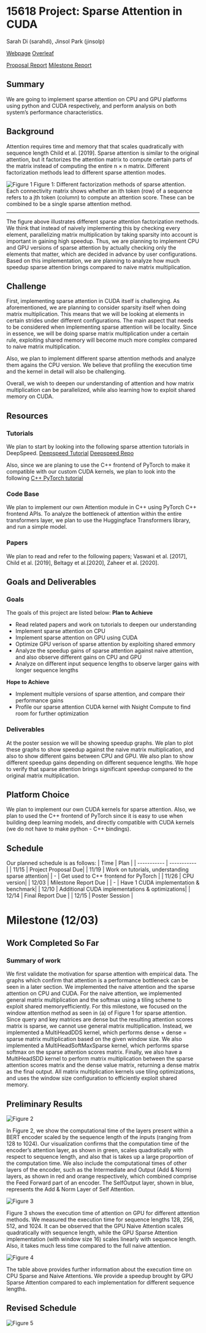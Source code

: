 # 15618 Project: Sparse Attention in CUDA
Sarah Di (sarahdi), Jinsol Park (jinsolp)

[Webpage](https://github.com/disarah/15618_Project)
[Overleaf](https://www.overleaf.com/project/654ad93dc7593c6b143abdee)

[Proposal Report](https://github.com/disarah/15618_Project/blob/main/ReportPDFs/15618_Proposal_Report.pdf)
[Milestone Report](https://github.com/disarah/15618_Project/blob/main/ReportPDFs/15618_Milestone_Report.pdf)

## Summary
We are going to implement sparse attention on CPU and GPU platforms using python and CUDA respectively, and perform analysis on both system’s performance characteristics.

## Background
Attention requires time and memory that that scales quadratically with sequence length Child et al. [2019]. Sparse attention is similar to the original attention, but it factorizes the attention matrix to compute certain parts of the matrix instead of computing the entire n × n matrix. Different factorization methods lead to different sparse attention modes.

![Figure 1](figures/building_block.png)
Figure 1: Different factorization methods of sparse attention. Each connectivity matrix shows whether an ith token (row) of a sequence refers to a jth token (column) to compute an attention score. These can be combined to be a single sparse attention method.

---
The figure above illustrates different sparse attention factorization methods. We think that instead of naively implementing this by checking every element, parallelizing matrix multiplication by taking sparsity into account is important in gaining high speedup. Thus, we are planning to implement CPU and GPU versions of sparse attention by actually checking only the elements that matter, which are decided in advance by user configurations. Based on this implementation, we are planning to analyze how much speedup sparse attention brings compared to naive matrix multiplication.

## Challenge
First, implementing sparse attention in CUDA itself is challenging. As aforementioned, we are planning to consider sparsity itself when doing matrix multiplication. This means that we will be looking at elements in certain strides under different configurations. The main aspect that needs to be considered when implementing sparse attention will be locality. Since in essence, we will be doing sparse matrix multiplication under a certain rule, exploiting shared memory will become much more complex compared to naive matrix multiplication. 

Also, we plan to implement different sparse attention methods and analyze them agains the CPU version. We believe that profiling the execution time and the kernel in detail will also be challenging. 

Overall, we wish to deepen our understanding of attention and how matrix multiplication can be parallelized, while also learning how to exploit shared memory on CUDA.

## Resources
### Tutorials
We plan to start by looking into the following sparse attention tutorials in DeepSpeed. [Deepspeed Tutorial](https://www.deepspeed.ai/tutorials/sparse-attention/) 
[Deepspeed Repo](https://github.com/microsoft/DeepSpeed/tree/master/deepspeed/ops/sparse_attention)

Also, since we are planing to use the C++ frontend of PyTorch to make it compatible with our custom CUDA kernels, we plan to look into the following [C++ PyTorch tutorial](https://pytorch.org/tutorials/advanced/cpp_frontend.html)

### Code Base
We plan to implement our own Attention module in C++ using PyTorch C++ frontend APIs. To analyze the bottleneck of attention within the entire transformers layer, we plan to use the Huggingface Transformers library, and run a simple model.
### Papers
We plan to read and refer to the following papers; Vaswani et al. [2017], Child et al. [2019], Beltagy et al.[2020], Zaheer et al. [2020].

## Goals and Deliverables
### Goals
The goals of this project are listed below:
**Plan to Achieve**
- Read related papers and work on tutorials to deepen our understanding
- Implement sparse attention on CPU
- Implement sparse attention on GPU using CUDA
- Optimize GPU verison of sparse attention by exploiting shared emmory
- Analyze the speedup gains of sparse attention against naive attention, and also observe different gains on CPU and GPU
- Analyze on different input sequence lengths to observe larger gains with longer sequence lengths

**Hope to Achieve**
- Implement multiple versions of sparse attention, and compare their performance gains
- Profile our sparse attention CUDA kernel with Nsight Compute to find room for further optimization

### Deliverables
At the poster session we will be showing speedup graphs. We plan to plot these graphs to show speedup against the naive matrix multiplication, and also to show different gains between CPU and GPU. We also plan to show different speedup gains depending on different sequence lengths. We hope to verify that sparse attention brings significant speedup compared to the original matrix multiplication.

## Platform Choice
We plan to implement our own CUDA kernels for sparse attention. Also, we plan to used the C++ frontend of PyTorch since it is easy to use when building deep learning models, and directly compatible with CUDA kernels (we do not have to make python - C++ bindings).

## Schedule
Our planned schedule is as follows:
| Time | Plan |
| ----------- | ----------- |
| 11/15 | Project Proposal Due|
| 11/19 | Work on tutorials, understanding sparse attention|
| - | Get used to C++ frontend for PyTorch |
| 11/26 | CPU version|
| 12/03 | Milestone Report Due |
| - | Have 1 CUDA implementation \& benchmark|
| 12/10 | Additional CUDA implementations \& optimizations|
| 12/14 | Final Report Due | 
| 12/15 | Poster Session |



# Milestone (12/03)
## Work Completed So Far
### Summary of work
We first validate the motivation for sparse attention with empirical data. The graphs which confirm that attention is a performance bottleneck can be seen in a later section.
We implemented the naive attention and the sparse attention on CPU and CUDA. For the naive attention, we implemented general matrix multiplication and the softmax using a tiling scheme to exploit shared memoryefficiently.
For this milestone, we focused on the window attention method as seen in (a) of Figure 1 for sparse attention. Since query and key matrices are dense but the resulting attention scores matrix is sparse, we cannot use general matrix multiplication. Instead, we implemented a MultiHeadDDS kernel, which performs dense × dense = sparse matrix multiplication based on the given window size. We also implemented a MultiHeadSoftMaxSparse kernel, which performs sparse softmax on the sparse attention scores matrix. Finally, we also have a MultiHeadSDD kernel to perform matrix multiplication between the sparse attention scores matrix and the dense value matrix, returning a dense matrix as the final output. All matrix multiplication kernels use tiling optimizations, and uses the window size configuration to efficiently exploit shared memory.

## Preliminary Results
![Figure 2](figures/breakdown.png)

In Figure 2, we show the computational time of the layers present within a BERT encoder scaled by the sequence length of the inputs (ranging from 128 to 1024). Our visualization confirms that the computation time of the encoder’s attention layer, as shown in green, scales quadratically with respect to sequence length, and also that is takes up a large proportion of the computation time. We also include the computational times of other layers of the encoder, such as the Intermediate and Output (Add & Norm) layers, as shown in red and orange respectively, which combined comprise the Feed Forward part of an encoder. The SelfOutput layer, shown in blue, represents the Add & Norm Layer of Self Attention.

![Figure 3](figures/exectime.png)

Figure 3 shows the execution time of attention on GPU for different attention methods. We measured the execution time for sequence lengths 128, 256, 512, and 1024. It can be observed that the GPU Naive Attention scales quadratically with sequence length, while the GPU Sparse Attention implementation (with window size 16) scales linearly with sequence length. Also, it takes much less time compared to the full naive attention.


![Figure 4](figures/speedup.png)

The table above provides further information about the execution time on CPU Sparse and Naive Attentions. We provide a speedup brought by GPU Sparse Attention compared to each implementation for different sequence lengths.

## Revised Schedule
![Figure 5](figures/revised_schedule.png)
